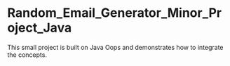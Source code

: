 # Random_Email_Generator_Minor_Project_Java
This small project is built on Java Oops and demonstrates how to integrate the concepts.
